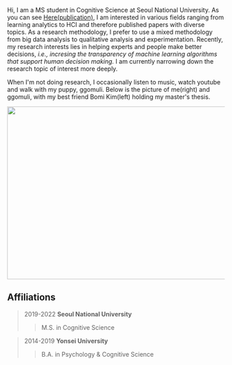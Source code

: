 Hi, I am a MS student in Cognitive Science at Seoul National University. As you can see [Here(publication)](https://scholar.google.com/citations?user=sIXOhAQAAAAJ&hl=ko/), I am interested in various fields ranging from learning analytics to HCI and therefore published papers with diverse topics. As a research methodology, I prefer to use a mixed methodology from big data analysis to qualitative analysis and experimentation. Recently, my research interests lies in helping experts and people make better decisions, *i.e., incresing the transparency of machine learning algorithms that support human decision making.* I am currently narrowing down the research topic of interest more deeply.

When I'm not doing research, I occasionally listen to music, watch youtube and walk with my puppy, ggomuli. Below is the picture of me(right) and ggomuli, with my best friend Bomi Kim(left) holding my master's thesis. 

<p align="center">
  <img src= "https://user-images.githubusercontent.com/97169006/148239162-13027886-b5d1-4099-8714-757631cb36d1.jpeg" width="550" height="400">
</p>

## Affiliations 
> 2019-2022 **Seoul National University**
>	> M.S. in Cognitive Science

> 2014-2019 **Yonsei University**
>	> B.A. in Psychology & Cognitive Science



<!---
YeaeunGong/YeaeunGong is a ✨ special ✨ repository because its `README.md` (this file) appears on your GitHub profile.
You can click the Preview link to take a look at your changes.
--->
